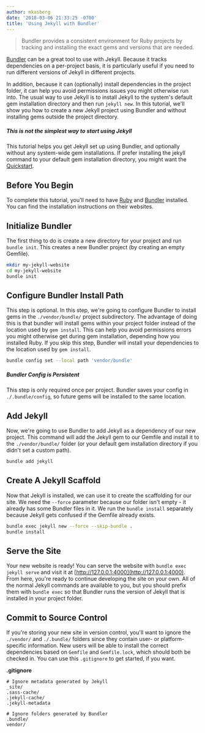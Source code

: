 ```yaml
---
author: mkasberg
date: '2018-03-06 21:33:25 -0700'
title: 'Using Jekyll with Bundler'
---
```


> Bundler provides a consistent environment for Ruby projects by tracking and
> installing the exact gems and versions that are needed.

[Bundler](https://bundler.io) can be a great tool to use with
Jekyll. Because it tracks dependencies on a per-project basis, it is
particularly useful if you need to run different versions of Jekyll in
different projects.

In addition, because it can (optionally) install dependencies in the project
folder, it can help you avoid permissions issues you might otherwise run
into.  The usual way to use Jekyll is to install Jekyll to the system's
default gem installation directory and then run `jekyll new`. In this
tutorial, we'll show you how to create a new Jekyll project using Bundler
and without installing gems outside the project directory.

<div class="note info">
  <h5>This is not the simplest way to start using Jekyll</h5>
  <p>
    This tutorial helps you get Jekyll set up using Bundler, and optionally
    without any system-wide gem installations. If prefer installing the jekyll
    command to your default gem installation directory, you might want the
    <a href="{% link _docs/index.md %}">Quickstart</a>.
  </p>
</div>

## Before You Begin

To complete this tutorial, you'll need to have
[Ruby](https://www.ruby-lang.org/en/) and [Bundler](https://bundler.io/)
installed. You can find the installation instructions on their websites.

## Initialize Bundler

The first thing to do is create a new directory for your project and run
`bundle init`. This creates a new Bundler project (by creating an empty
Gemfile).

```sh
mkdir my-jekyll-website
cd my-jekyll-website
bundle init
```

## Configure Bundler Install Path

This step is optional. In this step, we're going to configure Bundler to
install gems in the `./vendor/bundle/` project subdirectory. The advantage
of doing this is that bundler will install gems within your project folder
instead of the location used by `gem install`. This can help you avoid
permissions errors you might otherwise get during gem installation,
depending how you installed Ruby.  If you skip this step, Bundler will
install your dependencies to the location used by `gem install`.


```sh
bundle config set --local path 'vendor/bundle'
```

<div class="note info">
  <h5>Bundler Config is Persistent</h5>
  <p>
    This step is only required once per project. Bundler saves your config in
    <code>./.bundle/config</code>, so future gems will be installed to the same
    location.
  </p>
</div>

## Add Jekyll

Now, we're going to use Bundler to add Jekyll as a dependency of our new
project. This command will add the Jekyll gem to our Gemfile and install it
to the `./vendor/bundle/` folder (or your default gem installation directory
if you didn't set a custom path).

```sh
bundle add jekyll
```

## Create A Jekyll Scaffold

Now that Jekyll is installed, we can use it to create the scaffolding for
our site. We need the `--force` parameter because our folder isn't empty -
it already has some Bundler files in it. We run the `bundle install`
separately because Jekyll gets confused if the Gemfile already exists.

```sh
bundle exec jekyll new --force --skip-bundle .
bundle install
```

## Serve the Site

Your new website is ready! You can serve the website with `bundle exec
jekyll serve` and visit it at
[http://127.0.0.1:4000](http://127.0.0.1:4000). From here, you're ready to
continue developing the site on your own. All of the normal Jekyll commands
are available to you, but you should prefix them with `bundle exec` so that
Bundler runs the version of Jekyll that is installed in your project folder.

## Commit to Source Control

If you're storing your new site in version control, you'll want to ignore
the `./vendor/` and `./.bundle/` folders since they contain user- or
platform-specific information. New users will be able to install the correct
dependencies based on `Gemfile` and `Gemfile.lock`, which should both be
checked in. You can use this `.gitignore` to get started, if you want.

**.gitignore**

```
# Ignore metadata generated by Jekyll
_site/
.sass-cache/
.jekyll-cache/
.jekyll-metadata

# Ignore folders generated by Bundler
.bundle/
vendor/
```
